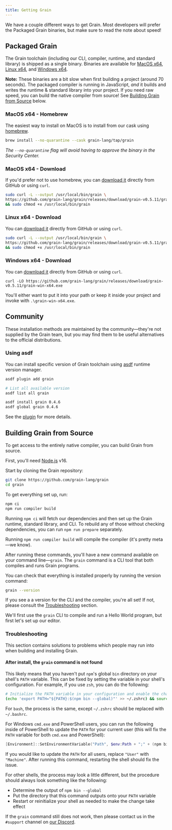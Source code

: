 ```yaml
---
title: Getting Grain
---
```


We have a couple different ways to get Grain. Most developers will prefer the Packaged Grain binaries, but make sure to read the note about speed!

## Packaged Grain

The Grain toolchain (including our CLI, compiler, runtime, and standard library) is shipped as a single binary. Binaries are available for [MacOS x64](#MacOS-x64---Homebrew), [Linux x64](#Linux-x64---Download), and [Windows x64](#Windows-x64---Download).

**Note:** These binaries are a bit slow when first building a project (around 70 seconds). The packaged compiler is running in JavaScript, _and_ it builds and writes the runtime & standard library into your project. If you need raw speed, you can build the native compiler from source! See [Building Grain from Source](#Building-Grain-from-Source) below.

### MacOS x64 - Homebrew

The easiest way to install on MacOS is to install from our cask using [homebrew](https://brew.sh).

```sh
brew install --no-quarantine --cask grain-lang/tap/grain
```

_The `--no-quarantine` flag will avoid having to approve the binary in the Security Center._

### MacOS x64 - Download

If you'd prefer not to use homebrew, you can [download it](https://github.com/grain-lang/grain/releases/download/grain-v0.5.11/grain-mac-x64) directly from GitHub or using `curl`.

```sh
sudo curl -L --output /usr/local/bin/grain \
https://github.com/grain-lang/grain/releases/download/grain-v0.5.11/grain-mac-x64 \
&& sudo chmod +x /usr/local/bin/grain
```

### Linux x64 - Download

You can [download it](https://github.com/grain-lang/grain/releases/download/grain-v0.5.11/grain-linux-x64) directly from GitHub or using `curl`.

```sh
sudo curl -L --output /usr/local/bin/grain \
https://github.com/grain-lang/grain/releases/download/grain-v0.5.11/grain-linux-x64 \
&& sudo chmod +x /usr/local/bin/grain
```

### Windows x64 - Download

You can [download it](https://github.com/grain-lang/grain/releases/download/grain-v0.5.11/grain-win-x64.exe) directly from GitHub or using `curl`.

```batch
curl -LO https://github.com/grain-lang/grain/releases/download/grain-v0.5.11/grain-win-x64.exe
```

You'll either want to put it into your path or keep it inside your project and invoke with `.\grain-win-x64.exe`.

## Community

These installation methods are maintained by the community—they're not supplied by the Grain team, but you may find them to be useful alternatives to the official distributions.

### Using asdf

You can install specific version of Grain toolchain using [asdf](https://asdf-vm.com) runtime version manager.

```bash
asdf plugin add grain

# List all available version
asdf list all grain

asdf install grain 0.4.6
asdf global grain 0.4.6
```

See the [plugin](https://github.com/cometkim/asdf-grain) for more details.

## Building Grain from Source

To get access to the entirely native compiler, you can build Grain from source.

First, you'll need [Node.js](https://nodejs.org/en/download/current/) v16.

Start by cloning the Grain repository:

```bash
git clone https://github.com/grain-lang/grain
cd grain
```

To get everything set up, run:

```bash
npm ci
npm run compiler build
```

Running `npm ci` will fetch our dependencies and then set up the Grain runtime, standard library, and CLI. To rebuild any of those without checking dependencies, you can run `npm run prepare` separately.

Running `npm run compiler build` will compile the compiler (it's pretty meta—we know).

After running these commands, you'll have a new command available on your command line—`grain`. The `grain` command is a CLI tool that both compiles and runs Grain programs.

You can check that everything is installed properly by running the version command:

```bash
grain --version
```

If you see a a version for the CLI and the compiler, you're all set! If not, please consult the [Troubleshooting](#Troubleshooting) section.

We'll first use the `grain` CLI to compile and run a Hello World program, but first let's set up our editor.

### Troubleshooting

This section contains solutions to problems which people may run into when building and installing Grain.

#### After install, the `grain` command is not found

This likely means that you haven't put `npm`'s global `bin` directory on your shell's `PATH` variable. This can be fixed by setting the variable in your shell's configuration. For example, if you use `zsh`, you can do the following:

```bash
# Initialize the PATH variable in your configuration and enable the change
(echo 'export PATH="${PATH}:$(npm bin --global)"' >> ~/.zshrc) && source ~/.zshrc
```

For `bash`, the process is the same, except `~/.zshrc` should be replaced with `~/.bashrc`.

For Windows `cmd.exe` and PowerShell users, you can run the following inside of PowerShell to update the `PATH` for your current user (this will fix the `PATH` variable for both `cmd.exe` and PowerShell):

```powershell
[Environment]::SetEnvironmentVariable("Path", $env:Path + ";" + (npm bin --global) -join "`n","User")
```

If you would like to update the `PATH` for all users, replace `"User"` with `"Machine"`. After running this command, restarting the shell should fix the issue.

For other shells, the process may look a little different, but the procedure should always look something like the following:

- Determine the output of `npm bin --global`
- Put the directory that this command outputs onto your `PATH` variable
- Restart or reinitialize your shell as needed to make the change take effect

If the `grain` command still does not work, then please contact us in the `#support` channel on [our Discord][discord].

[discord]: https://discord.com/invite/grain-lang
